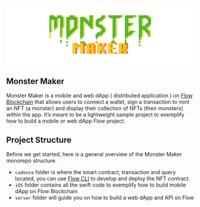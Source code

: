 ![banner](./assets/banner.png)

## Monster Maker

Monster Maker is a mobile and web dApp ( distributed application ) on [Flow Blockchain](https://onflow.org) that allows users to connect a wallet, sign a transaction to mint an NFT (a monster) and display their collection of NFTs (their monsters) within the app. It’s meant to be a lightweight sample project to exemplify how to build a mobile or web dApp Flow project.

## Project Structure

Before we get started, here is a general overview of the Monster Maker monorepo structure.

- `cadence` folder is where the smart contract, transaction and query located, you can use [Flow CLI](https://developers.flow.com/tools/emulator/index) to develop and deploy the NFT contract.
- `iOS` folder contains all the swift code to exemplify how to build mobile dApp on Flow Blockchain
- `server` folder will guide you on how to build a web dApp and API on Flow
